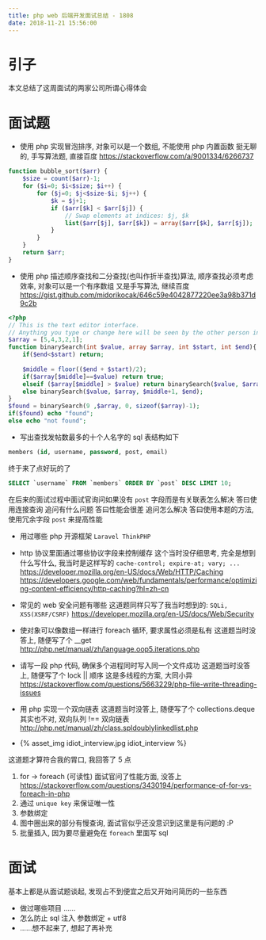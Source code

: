 ```yaml
---
title: php web 后端开发面试总结 - 1808
date: 2018-11-21 15:56:00
---
```

# 引子

本文总结了这周面试的两家公司所谓心得体会

# 面试题

 - 使用 php 实现冒泡排序, 对象可以是一个数组, 不能使用 php 内置函数
挺无聊的, 手写算法题, 直接百度
https://stackoverflow.com/a/9001334/6266737
``` php
function bubble_sort($arr) {
    $size = count($arr)-1;
    for ($i=0; $i<$size; $i++) {
        for ($j=0; $j<$size-$i; $j++) {
            $k = $j+1;
            if ($arr[$k] < $arr[$j]) {
                // Swap elements at indices: $j, $k
                list($arr[$j], $arr[$k]) = array($arr[$k], $arr[$j]);
            }
        }
    }
    return $arr;
}
```

 - 使用 php 描述顺序查找和二分查找(也叫作折半查找)算法, 顺序查找必须考虑效率, 对象可以是一个有序数组
又是手写算法, 继续百度
https://gist.github.com/midorikocak/646c59e4042877220ee3a98b371d9c2b
```php
<?php
// This is the text editor interface.
// Anything you type or change here will be seen by the other person in real time. 
$array = [5,4,3,2,1];
function binarySearch(int $value, array $array, int $start, int $end){
    if($end<$start) return;
    
    $middle = floor(($end + $start)/2);
    if($array[$middle]==$value) return true;
    elseif ($array[$middle] > $value) return binarySearch($value, $array, $start, $middle-1);
    else binarySearch($value, $array, $middle+1, $end);
}
$found = binarySearch(9 ,$array, 0, sizeof($array)-1);
if($found) echo "found";
else echo "not found";

```

 - 写出查找发帖数最多的十个人名字的 sql 表结构如下
``` sql
members (id, username, password, post, email)
```
终于来了点好玩的了
```sql
SELECT `username` FROM `members` ORDER BY `post` DESC LIMIT 10;
```
在后来的面试过程中面试官询问如果没有 `post` 字段而是有关联表怎么解决
答曰使用连接查询
追问有什么问题
答曰性能会很差
追问怎么解决
答曰使用本题的方法, 使用冗余字段 `post` 来提高性能

 - 用过哪些 php 开源框架
`Laravel ThinkPHP`

 - http 协议里面通过哪些协议字段来控制缓存
这个当时没仔细思考, 完全是想到什么写什么, 我当时是这样写的
`cache-control; expire-at; vary; ...`
https://developer.mozilla.org/en-US/docs/Web/HTTP/Caching
https://developers.google.com/web/fundamentals/performance/optimizing-content-efficiency/http-caching?hl=zh-cn

 - 常见的 web 安全问题有哪些
这道题同样只写了我当时想到的:
`SQLi, XSS(XSRF/CSRF)`
https://developer.mozilla.org/en-US/docs/Web/Security

 - 使对象可以像数组一样进行 foreach 循环, 要求属性必须是私有
这道题当时没答上, 随便写了个 __get
http://php.net/manual/zh/language.oop5.iterations.php

 - 请写一段 php 代码, 确保多个进程同时写入同一个文件成功
这道题当时没答上, 随便写了个 lock || 顺序
这是多线程的方案, 大同小异
https://stackoverflow.com/questions/5663229/php-file-write-threading-issues

 - 用 php 实现一个双向链表
这道题当时没答上, 随便写了个 collections.deque 其实也不对, 双向队列 !== 双向链表
http://php.net/manual/zh/class.spldoublylinkedlist.php

 - {% asset_img idiot_interview.jpg idiot_interview %}

这道题才算符合我的胃口, 我回答了 5 点
1. for -> foreach (可读性) 面试官问了性能方面, 没答上
https://stackoverflow.com/questions/3430194/performance-of-for-vs-foreach-in-php
2. 通过 `unique key` 来保证唯一性
3. 参数绑定
4. 图中圈出来的部分有慢查询, 面试官似乎还没意识到这里是有问题的 :P
5. 批量插入, 因为要尽量避免在 `foreach` 里面写 sql

# 面试

基本上都是从面试题谈起, 发现占不到便宜之后又开始问简历的一些东西

 - 做过哪些项目
......
 - 怎么防止 sql 注入
参数绑定 + utf8
 - ......想不起来了, 想起了再补充
